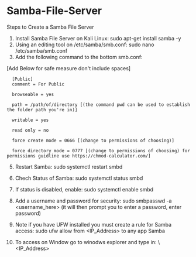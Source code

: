 # Samba-File-Server

Steps to Create a Samba File Server 

1. Install Samba File Server on Kali Linux: sudo apt-get install samba -y
2. Using an editing tool on /etc/samba/smb.conf: sudo nano /etc/samba/smb.conf
3. Add the following command to the bottom smb.conf:
 
  [Add Below for safe measure don't include spaces]
      
      [Public]
      comment = For Public
      
      browseable = yes
      
      path = /path/of/directory [(the command pwd can be used to establish the folder path you're in)] 
      
      writable = yes
      
      read only = no
      
      force create mode = 0666 [(change to permissions of choosing)]
      
      force directory mode = 0777 [(change to permissions of choosing) for permissions guidline use https://chmod-calculator.com/] 

5. Restart Samba: sudo systemctl restart smbd

6. Chech Status of Samba: sudo systemctl status smbd

7. If status is disabled, enable: sudo systemctl enable smbd

8. Add a username and password for security: sudo smbpasswd -a <username_here> (it will then prompt you to enter a password, enter password)

9. Note if you have UFW installed you must create a rule for Samba access: sudo ufw allow from <IP_Address> to any app Samba

10. To access on Window go to winodws explorer and type in: \\<IP_Address>
